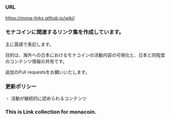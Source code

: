 ### URL
https://mona-links.github.io/wiki/

### モナコインに関連するリンク集を作成しています。

主に英語で表記します。

目的は、海外への日本におけるモナコインの活動内容の可視化と、日本と同程度のコンテンツ情報の共有です。

追加のPull requestsをお願いいたします。


### 更新ポリシー

・ 活動が継続的に認められるコンテンツ

### This is Link collection for monacoin.

